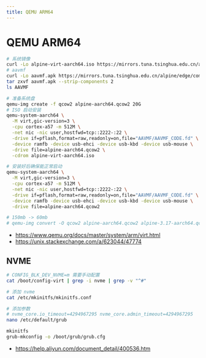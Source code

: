 ```yaml
---
title: QEMU ARM64
---
```


# QEMU ARM64

```bash
# 系统镜像
curl -Lo alpine-virt-aarch64.iso https://mirrors.tuna.tsinghua.edu.cn/alpine/v3.17/releases/aarch64/alpine-virt-3.17.2-aarch64.iso
# aavmf
curl -Lo aavmf.apk https://mirrors.tuna.tsinghua.edu.cn/alpine/edge/community/aarch64/aavmf-0.0.202211-r0.apk
tar zxvf aavmf.apk --strip-components 2
ls AAVMF

# 准备系统盘
qemu-img create -f qcow2 alpine-aarch64.qcow2 20G
# ISO 启动安装
qemu-system-aarch64 \
  -M virt,gic-version=3 \
  -cpu cortex-a57 -m 512M \
  -net nic -nic user,hostfwd=tcp::2222-:22 \
  -drive if=pflash,format=raw,readonly=on,file="AAVMF/AAVMF_CODE.fd" \
  -device ramfb -device usb-ehci -device usb-kbd -device usb-mouse \
  -drive file=alpine-aarch64.qcow2 \
  -cdrom alpine-virt-aarch64.iso

# 安装好后确保能正常启动
qemu-system-aarch64 \
  -M virt,gic-version=3 \
  -cpu cortex-a57 -m 512M \
  -net nic -nic user,hostfwd=tcp::2222-:22 \
  -drive if=pflash,format=raw,readonly=on,file="AAVMF/AAVMF_CODE.fd" \
  -device ramfb -device usb-ehci -device usb-kbd -device usb-mouse \
  -drive file=alpine-aarch64.qcow2

# 150mb -> 60mb
# qemu-img convert -O qcow2 alpine-aarch64.qcow2 alpine-3.17-aarch64.qcow2 -c
```

<!--

-device virtio-gpu

-fsdev local,path=/path/to/your/folder,security_model=none,id=test_dev \
-device virtio-9p-pci,fsdev=test_dev,mount_tag=test_mount

mount -t 9p -o trans=virtio test_mount /mnt
 -->

- https://www.qemu.org/docs/master/system/arm/virt.html
- https://unix.stackexchange.com/a/623044/47774

## NVME

```bash
# CONFIG_BLK_DEV_NVME=m 需要手动配置
cat /boot/config-virt | grep -i nvme | grep -v "^#"

# 添加 nvme
cat /etc/mkinitfs/mkinitfs.conf

# 添加参数
# nvme_core.io_timeout=4294967295 nvme_core.admin_timeout=4294967295
nano /etc/default/grub

mkinitfs
grub-mkconfig -o /boot/grub/grub.cfg
```

- https://help.aliyun.com/document_detail/400536.htm
